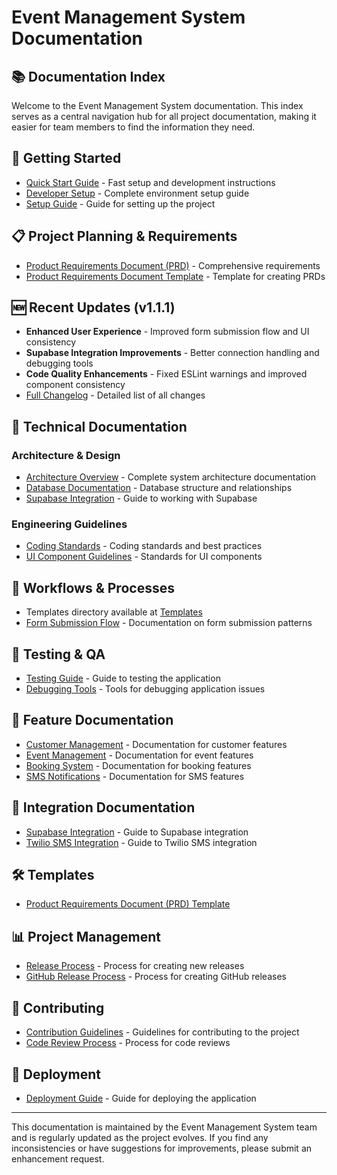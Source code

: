 # Event Management System Documentation

## 📚 Documentation Index

Welcome to the Event Management System documentation. This index serves as a central navigation hub for all project documentation, making it easier for team members to find the information they need.

## 🚀 Getting Started

- [Quick Start Guide](../getting-started/03-quick-start-guide.md) - Fast setup and development instructions
- [Developer Setup](../getting-started/01-getting-started-guide.md) - Complete environment setup guide
- [Setup Guide](../setup/02-setup-guide.md) - Guide for setting up the project

## 📋 Project Planning & Requirements

- [Product Requirements Document (PRD)](../application-definition/02-product-requirements.md) - Comprehensive requirements
- [Product Requirements Document Template](../templates/01-prd-template.md) - Template for creating PRDs

## 🆕 Recent Updates (v1.1.1)

- **Enhanced User Experience** - Improved form submission flow and UI consistency
- **Supabase Integration Improvements** - Better connection handling and debugging tools
- **Code Quality Enhancements** - Fixed ESLint warnings and improved component consistency
- [Full Changelog](../../CHANGELOG.md) - Detailed list of all changes

## 🔧 Technical Documentation

### Architecture & Design

- [Architecture Overview](../architecture/03-architecture-overview.md) - Complete system architecture documentation
- [Database Documentation](../database/05-database-overview.md) - Database structure and relationships
- [Supabase Integration](../database/06-supabase-integration.md) - Guide to working with Supabase

### Engineering Guidelines

- [Coding Standards](../coding-standards/03-coding-standards.md) - Coding standards and best practices
- [UI Component Guidelines](../components/01-ui-component-guidelines.md) - Standards for UI components

## 🔄 Workflows & Processes

- Templates directory available at [Templates](../templates/)
- [Form Submission Flow](../components/02-form-submission-flow.md) - Documentation on form submission patterns

## 🧪 Testing & QA

- [Testing Guide](../testing/01-testing-guide.md) - Guide to testing the application
- [Debugging Tools](../development/01-debugging-tools.md) - Tools for debugging application issues

## 📱 Feature Documentation

- [Customer Management](../components/03-customer-management.md) - Documentation for customer features
- [Event Management](../components/04-event-management.md) - Documentation for event features
- [Booking System](../components/05-booking-system.md) - Documentation for booking features
- [SMS Notifications](../components/06-sms-notifications.md) - Documentation for SMS features

## 🔄 Integration Documentation

- [Supabase Integration](../database/06-supabase-integration.md) - Guide to Supabase integration
- [Twilio SMS Integration](../components/07-twilio-integration.md) - Guide to Twilio SMS integration

## 🛠️ Templates

- [Product Requirements Document (PRD) Template](../templates/01-prd-template.md)

## 📊 Project Management

- [Release Process](../../RELEASE.md) - Process for creating new releases
- [GitHub Release Process](../development/03-github-release-process.md) - Process for creating GitHub releases

## 👥 Contributing

- [Contribution Guidelines](../development/02-contribution-guidelines.md) - Guidelines for contributing to the project
- [Code Review Process](../code-review/01-code-review-process.md) - Process for code reviews

## 🚀 Deployment

- [Deployment Guide](../deployment/01-deployment-guide.md) - Guide for deploying the application

---

This documentation is maintained by the Event Management System team and is regularly updated as the project evolves. If you find any inconsistencies or have suggestions for improvements, please submit an enhancement request. 